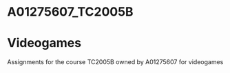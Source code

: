 # A01275607_TC2005B
# Videogames
Assignments for the course TC2005B owned by A01275607 for videogames 